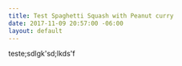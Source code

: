 ```yaml
---
title: Test Spaghetti Squash with Peanut curry
date: 2017-11-09 20:57:00 -06:00
layout: default
---
```


teste;sdlgk'sd;lkds'f